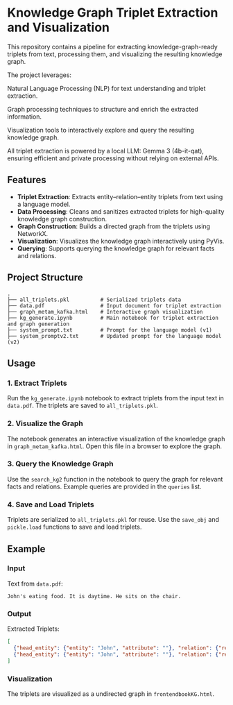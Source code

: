 # Knowledge Graph Triplet Extraction and Visualization

This repository contains a pipeline for extracting knowledge-graph-ready triplets from text, processing them, and visualizing the resulting knowledge graph.

The project leverages:

Natural Language Processing (NLP) for text understanding and triplet extraction.

Graph processing techniques to structure and enrich the extracted information.

Visualization tools to interactively explore and query the resulting knowledge graph.

All triplet extraction is powered by a local LLM: Gemma 3 (4b-it-qat), ensuring efficient and private processing without relying on external APIs.

## Features

- **Triplet Extraction**: Extracts entity–relation–entity triplets from text using a language model.
- **Data Processing**: Cleans and sanitizes extracted triplets for high-quality knowledge graph construction.
- **Graph Construction**: Builds a directed graph from the triplets using NetworkX.
- **Visualization**: Visualizes the knowledge graph interactively using PyVis.
- **Querying**: Supports querying the knowledge graph for relevant facts and relations.

## Project Structure

```
.
├── all_triplets.pkl          # Serialized triplets data
├── data.pdf                  # Input document for triplet extraction
├── graph_metam_kafka.html    # Interactive graph visualization
├── kg_generate.ipynb         # Main notebook for triplet extraction and graph generation
├── system_prompt.txt         # Prompt for the language model (v1)
├── system_promptv2.txt       # Updated prompt for the language model (v2)
```

## Usage

### 1. Extract Triplets
Run the `kg_generate.ipynb` notebook to extract triplets from the input text in `data.pdf`. The triplets are saved to `all_triplets.pkl`.

### 2. Visualize the Graph
The notebook generates an interactive visualization of the knowledge graph in `graph_metam_kafka.html`. Open this file in a browser to explore the graph.

### 3. Query the Knowledge Graph
Use the `search_kg2` function in the notebook to query the graph for relevant facts and relations. Example queries are provided in the `queries` list.

### 4. Save and Load Triplets
Triplets are serialized to `all_triplets.pkl` for reuse. Use the `save_obj` and `pickle.load` functions to save and load triplets.

## Example

### Input
Text from `data.pdf`:
```
John's eating food. It is daytime. He sits on the chair.
```

### Output
Extracted Triplets:
```json
[
  {"head_entity": {"entity": "John", "attribute": ""}, "relation": {"relation": "eat", "attribute": ""}, "tail_entity": {"entity": "food", "attribute": ""}},
  {"head_entity": {"entity": "John", "attribute": ""}, "relation": {"relation": "sit_on", "attribute": ""}, "tail_entity": {"entity": "chair", "attribute": ""}}
]
```

### Visualization
The triplets are visualized as a undirected graph in `frontendbookKG.html`.
